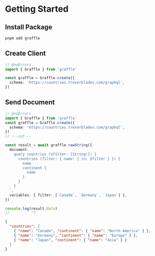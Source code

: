# Getting Started <Badge text="Static Client" />

## Install Package

```sh
pnpm add graffle
```

## Create Client

```ts twoslash
// @noErrors
import { Graffle } from 'graffle'

const graffle = Graffle.create({
  schema: 'https://countries.trevorblades.com/graphql',
})
```

## Send Document

```ts twoslash
// @noErrors
import { Graffle } from 'graffle'
const graffle = Graffle.create({
  schema: 'https://countries.trevorblades.com/graphql',
})
// ---cut---

const result = await graffle.rawString({
  document: `
    query countries ($filter: [String!]) {
      countries (filter: { name: { in: $filter } }) {
        name
        continent {
          name
        }
      }
    }
  `,
  variables: { filter: [`Canada`, `Germany`, `Japan`] },
})

console.log(result.data)
//          ^?
```

```json
{
  "countries": [
    { "name": "Canada", "continent": { "name": "North America" } },
    { "name": "Germany", "continent": { "name": "Europe" } },
    { "name": "Japan", "continent": { "name": "Asia" } }
  ]
}
```
